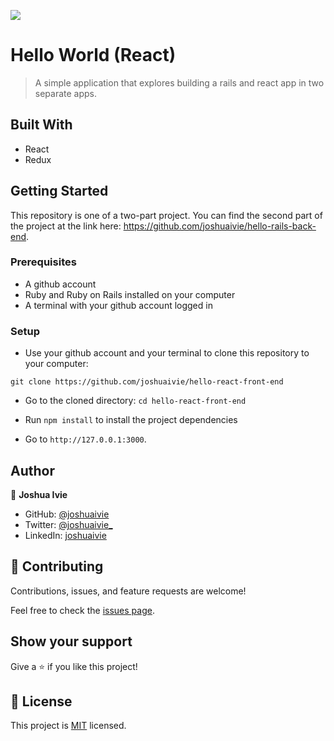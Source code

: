 ![](https://img.shields.io/badge/Microverse-blueviolet)

# Hello World (React)

> A simple application that explores building a rails and react app in two separate apps.

## Built With

- React
- Redux

## Getting Started

This repository is one of a two-part project. You can find the second part of the project at the link here: https://github.com/joshuaivie/hello-rails-back-end.

### Prerequisites

- A github account
- Ruby and Ruby on Rails installed on your computer
- A terminal with your github account logged in

### Setup

- Use your github account and your terminal to clone this repository to your computer:

`git clone https://github.com/joshuaivie/hello-react-front-end`

- Go to the cloned directory:
  `cd hello-react-front-end`

- Run `npm install` to install the project dependencies

- Go to `http://127.0.0.1:3000`.

## Author

👤 **Joshua Ivie**

- GitHub: [@joshuaivie](https://github.com/joshuaivie)
- Twitter: [@joshuaivie\_](https://twitter.com/joshuaivie_)
- LinkedIn: [joshuaivie](https://linkedin.com/in/joshuaivie)

## 🤝 Contributing

Contributions, issues, and feature requests are welcome!

Feel free to check the [issues page](issues/).

## Show your support

Give a ⭐️ if you like this project!

## 📝 License

This project is [MIT](lic.url) licensed.
